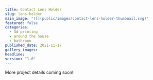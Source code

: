 ```yaml
---
title: Contact Lens Holder
slug: lens-holder
main_image: "![](public/images/contact-lens-holder-thumbnail.svg)"
featured: false
categories:
  - 3d printing
  - around the house
  - bathroom
published_date: 2021-11-17
gallery_images: 
headline: 
version: "1.0"
---
```


More project details coming soon!